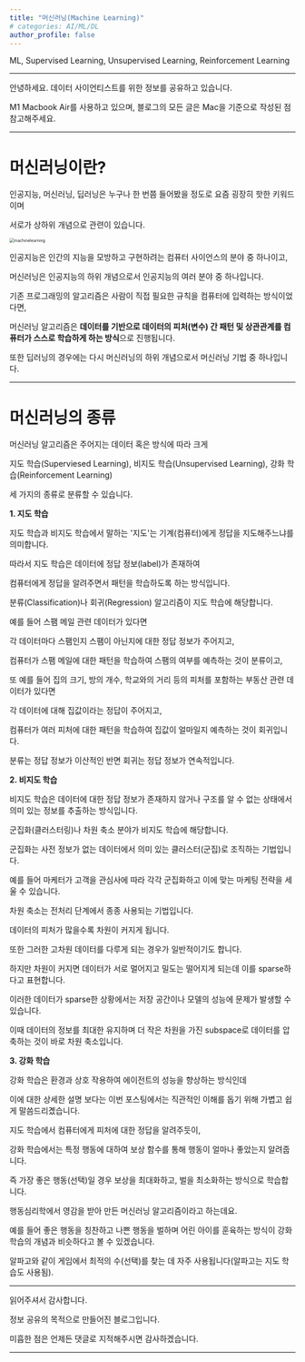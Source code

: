 ```yaml
---
title: "머신러닝(Machine Learning)"
# categories: AI/ML/DL
author_profile: false
---
```

ML, Supervised Learning, Unsupervised Learning, Reinforcement Learning

----

안녕하세요.
데이터 사이언티스트를 위한 정보를 공유하고 있습니다.

M1 Macbook Air를 사용하고 있으며, 블로그의 모든 글은 Mac을 기준으로 작성된 점 참고해주세요.

----

# 머신러닝이란?

인공지능, 머신러닝, 딥러닝은 누구나 한 번쯤 들어봤을 정도로 요즘 굉장히 핫한 키워드이며

서로가 상하위 개념으로 관련이 있습니다.

<img src="../../images/2022-04-07-machine_learning/machinelearning.png" alt="machinelearning" style="zoom:50%;" />

인공지능은 인간의 지능을 모방하고 구현하려는 컴퓨터 사이언스의 분야 중 하나이고,

머신러닝은 인공지능의 하위 개념으로서 인공지능의 여러 분야 중 하나입니다.

기존 프로그래밍의 알고리즘은 사람이 직접 필요한 규칙을 컴퓨터에 입력하는 방식이었다면,

머신러닝 알고리즘은 **데이터를 기반으로 데이터의 피처(변수) 간 패턴 및 상관관계를 컴퓨터가 스스로 학습하게 하는 방식**으로 진행됩니다.

또한 딥러닝의 경우에는 다시 머신러닝의 하위 개념으로서 머신러닝 기법 중 하나입니다.

----

# 머신러닝의 종류

머신러닝 알고리즘은 주어지는 데이터 혹은 방식에 따라 크게

지도 학습(Superviesed Learning), 비지도 학습(Unsupervised Learning), 강화 학습(Reinforcement Learning)

세 가지의 종류로 분류할 수 있습니다.

**1. 지도 학습**

지도 학습과 비지도 학습에서 말하는 '지도'는 기계(컴퓨터)에게 정답을 지도해주느냐를 의미합니다.

따라서 지도 학습은 데이터에 정답 정보(label)가 존재하여

컴퓨터에게 정답을 알려주면서 패턴을 학습하도록 하는 방식입니다.

분류(Classification)나 회귀(Regression) 알고리즘이 지도 학습에 해당합니다.

예를 들어 스팸 메일 관련 데이터가 있다면

각 데이터마다 스팸인지 스팸이 아닌지에 대한 정답 정보가 주어지고,

컴퓨터가 스팸 메일에 대한 패턴을 학습하여 스팸의 여부를 예측하는 것이 분류이고,

또 예를 들어 집의 크기, 방의 개수, 학교와의 거리 등의 피처를 포함하는 부동산 관련 데이터가 있다면

각 데이터에 대해 집값이라는 정답이 주어지고,

컴퓨터가 여러 피처에 대한 패턴을 학습하여 집값이 얼마일지 예측하는 것이 회귀입니다.

분류는 정답 정보가 이산적인 반면 회귀는 정답 정보가 연속적입니다.

**2. 비지도 학습**

비지도 학습은 데이터에 대한 정답 정보가 존재하지 않거나 구조를 알 수 없는 상태에서 의미 있는 정보를 추출하는 방식입니다.

군집화(클러스터링)나 차원 축소 분야가 비지도 학습에 해당합니다.

군집화는 사전 정보가 없는 데이터에서 의미 있는 클러스터(군집)로 조직하는 기법입니다.

예를 들어 마케터가 고객을 관심사에 따라 각각 군집화하고 이에 맞는 마케팅 전략을 세울 수 있습니다.

차원 축소는 전처리 단계에서 종종 사용되는 기법입니다.

데이터의 피처가 많을수록 차원이 커지게 됩니다.

또한 그러한 고차원 데이터를 다루게 되는 경우가 일반적이기도 합니다.

하지만 차원이 커지면 데이터가 서로 멀어지고 밀도는 떨어지게 되는데 이를 sparse하다고 표현합니다.

이러한 데이터가 sparse한 상황에서는 저장 공간이나 모델의 성능에 문제가 발생할 수 있습니다.

이때 데이터의 정보를 최대한 유지하며 더 작은 차원을 가진 subspace로 데이터를 압축하는 것이 바로 차원 축소입니다.

**3. 강화 학습**

강화 학습은 환경과 상호 작용하여 에이전트의 성능을 향상하는 방식인데

이에 대한 상세한 설명 보다는 이번 포스팅에서는 직관적인 이해를 돕기 위해 가볍고 쉽게 말씀드리곘습니다.

지도 학습에서 컴퓨터에게 피처에 대한 정답을 알려주듯이,

강화 학습에서는 특정 행동에 대하여 보상 함수를 통해 행동이 얼마나 좋았는지 알려줍니다.

즉 가장 좋은 행동(선택)일 경우 보상을 최대화하고, 벌을 최소화하는 방식으로 학습합니다.

행동심리학에서 영감을 받아 만든 머신러닝 알고리즘이라고 하는데요.

예를 들어 좋은 행동을 칭찬하고 나쁜 행동을 벌하며 어린 아이를 훈육하는 방식이 강화 학습의 개념과 비슷하다고 볼 수 있겠습니다.

알파고와 같이 게임에서 최적의 수(선택)를 찾는 데 자주 사용됩니다(알파고는 지도 학습도 사용됨).

----

읽어주셔서 감사합니다.

정보 공유의 목적으로 만들어진 블로그입니다.

미흡한 점은 언제든 댓글로 지적해주시면 감사하겠습니다.

----
